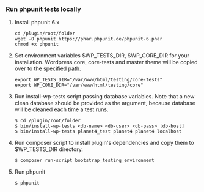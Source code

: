 ### Run phpunit tests locally

1. Install phpunit 6.x
    ```
    cd /plugin/root/folder
    wget -O phpunit https://phar.phpunit.de/phpunit-6.phar
    chmod +x phpunit
    ```
1. Set environment variables $WP_TESTS_DIR, $WP_CORE_DIR for your installation. 
Wordpress core, core-tests and master theme will be copied over to the specified path.
    ```
    export WP_TESTS_DIR="/var/www/html/testing/core-tests"
    export WP_CORE_DIR="/var/www/html/testing/core"
    ```
1. Run install-wp-tests script passing database variables.
Note that a new clean database should be provided as the argument, because database will be cleaned each time a test runs.
    ```
    $ cd /plugin/root/folder
    $ bin/install-wp-tests <db-name> <db-user> <db-pass> [db-host]
    $ bin/install-wp-tests planet4_test planet4 planet4 localhost
    ```
1. Run composer script to install plugin's dependencies and copy them to $WP_TESTS_DIR directory.
    ```
    $ composer run-script bootstrap_testing_environment
    ```
1. Run phpunit
    ```
    $ phpunit
    ```
